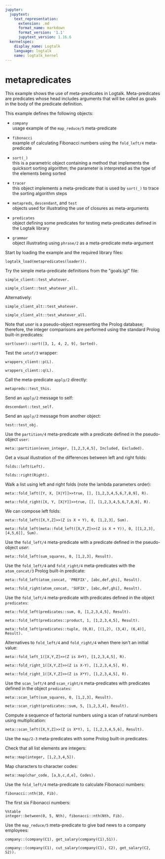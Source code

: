 ```yaml
---
jupyter:
  jupytext:
    text_representation:
      extension: .md
      format_name: markdown
      format_version: '1.1'
      jupytext_version: 1.16.6
  kernelspec:
    display_name: Logtalk
    language: logtalk
    name: logtalk_kernel
---
```


<!--
________________________________________________________________________

This file is part of Logtalk <https://logtalk.org/>  
SPDX-FileCopyrightText: 1998-2025 Paulo Moura <pmoura@logtalk.org>  
SPDX-License-Identifier: Apache-2.0

Licensed under the Apache License, Version 2.0 (the "License");
you may not use this file except in compliance with the License.
You may obtain a copy of the License at

    http://www.apache.org/licenses/LICENSE-2.0

Unless required by applicable law or agreed to in writing, software
distributed under the License is distributed on an "AS IS" BASIS,
WITHOUT WARRANTIES OR CONDITIONS OF ANY KIND, either express or implied.
See the License for the specific language governing permissions and
limitations under the License.
________________________________________________________________________
-->

# metapredicates

This example shows the use of meta-predicates in Logtalk. Meta-predicates are
predicates whose head includes arguments that will be called as goals in the
body of the predicate definition.

This example defines the following objects:

- `company`  
	usage example of the `map_reduce/5` meta-predicate

- `fibonacci`  
	example of calculating Fibonacci numbers using the `fold_left/4`
	meta-predicate

- `sort(_)`  
	this is a parametric object containing a method that implements the
	quicksort sorting algorithm; the parameter is interpreted as the type
	of the elements being sorted

- `tracer`  
	this object implements a meta-predicate that is used by `sort(_)` to 
	trace the sorting algorithm steps

- `metapreds`, `descendant`, and `test`  
	objects used for illustrating the use of closures as meta-arguments

- `predicates`  
	object defining some predicates for testing meta-predicates defined 
	in the Logtalk library

- `grammar`  
	object illustrating using `phrase/2` as a meta-predicate meta-argument

Start by loading the example and the required library files:

```logtalk
logtalk_load(metapredicates(loader)).
```

Try the simple meta-predicate definitions from the "goals.lgt" file:

```logtalk
simple_client::test_whatever.
```

<!--
true.
-->

```logtalk
simple_client::test_whatever_all.
```

<!--
Hello world!

true.
-->

Alternatively:

```logtalk
simple_client_alt::test_whatever.
```

<!--
true.
-->

```logtalk
simple_client_alt::test_whatever_all.
```

<!--
Hello world!

true.
-->

Note that _user_ is a pseudo-object representing the Prolog database;
therefore, the integer comparisons are performed using the standard
Prolog built-in predicates:

```logtalk
sort(user)::sort([3, 1, 4, 2, 9], Sorted).
```

<!--
call: partition([1,4,2,9],3,_358,_359)
exit: partition([1,4,2,9],3,[1,2],[4,9])
call: sort([1,2],_740)
call: partition([2],1,_967,_968)
exit: partition([2],1,[],[2])
call: sort([],_1300)
exit: sort([],[])
call: sort([2],_1539)
call: partition([],2,_1765,_1766)
exit: partition([],2,[],[])
call: sort([],_2093)
exit: sort([],[])
call: sort([],_2332)
exit: sort([],[])
exit: sort([2],[2])
exit: sort([1,2],[1,2])
call: sort([4,9],_2831)
call: partition([9],4,_3058,_3059)
exit: partition([9],4,[],[9])
call: sort([],_3391)
exit: sort([],[])
call: sort([9],_3630)
call: partition([],9,_3856,_3857)
exit: partition([],9,[],[])
call: sort([],_4184)
exit: sort([],[])
call: sort([],_4423)
exit: sort([],[])
exit: sort([9],[9])
exit: sort([4,9],[4,9])

Sorted = [1,2,3,4,9].
-->

Test the `setof/3` wrapper:

```logtalk
wrappers_client::p(L).
```

<!--
L = [1, 2, 3].
-->

```logtalk
wrappers_client::q(L).
```

<!--
L = [1, 2, 3].
-->

Call the meta-predicate `apply/2` directly:

```logtalk
metapreds::test_this.
```

<!--
1, metapreds

true.
-->

Send an `apply/2` message to self:

```logtalk
descendant::test_self.
```

<!--
2, descendant

true.
-->

Send an `apply/2` message from another object:

```logtalk
test::test_obj.
```

<!--
3, test

true.
-->

Use the `partition/4` meta-predicate with a predicate defined in the
pseudo-object `user`:

```logtalk
meta::partition(even_integer, [1,2,3,4,5], Included, Excluded).
```

<!--
Included = [2, 4], Excluded = [1, 3, 5].
-->

Get a visual illustration of the differences between left and right folds:

```logtalk
folds::left(Left).
```

<!--
Left = '(((((((((0+1)+2)+3)+4)+5)+6)+7)+8)+9)'.
-->

```logtalk
folds::right(Right).
```

<!--
Right = '(1+(2+(3+(4+(5+(6+(7+(8+(9+0)))))))))'.
-->

Walk a list using left and right folds (note the lambda parameters order):

```logtalk
meta::fold_left([Y, X, [X|Y]]>>true, [], [1,2,3,4,5,6,7,8,9], R).
```

<!--
R = [9, 8, 7, 6, 5, 4, 3, 2, 1]
-->

```logtalk
meta::fold_right([X, Y, [X|Y]]>>true, [], [1,2,3,4,5,6,7,8,9], R).
```

<!--
R = [1, 2, 3, 4, 5, 6, 7, 8, 9].
-->

We can compose left folds:

```logtalk
meta::fold_left([X,Y,Z]>>(Z is X + Y), 0, [1,2,3], Sum).
```

<!--
Sum = 6.
-->

```logtalk
meta::fold_left(meta::fold_left([X,Y,Z]>>(Z is X + Y)), 0, [[1,2,3],[4,5,6]], Sum).
```

<!--
Sum = 21.
-->

Use the `fold_left/4` meta-predicate with a predicate defined in the
pseudo-object _user_:

```logtalk
meta::fold_left(sum_squares, 0, [1,2,3], Result).
```

<!--
Result = 34.
-->

Use the `fold_left/4` and `fold_right/4` meta-predicates with the `atom_concat/3`
Prolog built-in predicate:

```logtalk
meta::fold_left(atom_concat, 'PREFIX', [abc,def,ghi], Result).
```

<!--
Result = 'PREFIXabcdefghi'.
-->

```logtalk
meta::fold_right(atom_concat, 'SUFIX', [abc,def,ghi], Result).
```

<!--
Result = abcdefghiSUFIX.
-->

Use the `fold_left/4` meta-predicate with predicates defined in the object
`predicates`:

```logtalk
meta::fold_left(predicates::sum, 0, [1,2,3,4,5], Result).
```

<!--
Result = 15.
-->

```logtalk
meta::fold_left(predicates::product, 1, [1,2,3,4,5], Result).
```

<!--
Result = 120.
-->

```logtalk
meta::fold_left(predicates::tuple, (0,0), [(1,2), (3,4), (6,4)], Result).
```

<!--
Result = (10, 10).
-->

Alternatives to `fold_left/4` and `fold_right/4` when there isn't an initial value:

```logtalk
meta::fold_left_1([X,Y,Z]>>(Z is X+Y), [1,2,3,4,5], R).
```

<!--
R = 15.
-->

```logtalk
meta::fold_right_1([X,Y,Z]>>(Z is X-Y), [1,2,3,4,5], R).
```

<!--
R = 3.
-->

```logtalk
meta::fold_right_1([X,Y,Z]>>(Z is X*Y), [1,2,3,4,5], R).
```

<!--
R = 120.
-->

Use the `scan_left/4` and `scan_right/4` meta-predicates with predicates
defined in the object `predicates`:

```logtalk
meta::scan_left(sum_squares, 0, [1,2,3], Result).
```

<!--
Result = [0, 1, 5, 34].
-->

```logtalk
meta::scan_right(predicates::sum, 5, [1,2,3,4], Result).
```

<!--
Result = [15, 14, 12, 9, 5].
-->

Compute a sequence of factorial numbers using a scan of natural numbers
using multiplication:

```logtalk
meta::scan_left([X,Y,Z]>>(Z is X*Y), 1, [1,2,3,4,5,6], Result).
```

<!--
Result = [1, 1, 2, 6, 24, 120, 720].
-->

Use the `map/2-3` meta-predicates with some Prolog built-in predicates.

Check that all list elements are integers:

```logtalk
meta::map(integer, [1,2,3,4,5]).
```

<!--
true.
-->

Map characters to character codes:

```logtalk
meta::map(char_code, [a,b,c,d,e], Codes).
```

<!--
Codes = [97, 98, 99, 100, 101].
-->

Use the `fold_left/4` meta-predicate to calculate Fibonacci numbers:

```logtalk
fibonacci::nth(10, Fib).
```

<!--
Fib = 55.
-->

The first six Fibonacci numbers:

```logtalk
%%table
integer::between(0, 5, Nth), fibonacci::nth(Nth, Fib).
```

<!--
Fib = 0, Nth = 0 ? ;
Fib = 1, Nth = 1 ? ;
Fib = 1, Nth = 2 ? ;
Fib = 2, Nth = 3 ? ;
Fib = 3, Nth = 4 ? ;
Fib = 5, Nth = 5 ? 
...
-->

Use the `map_reduce/5` meta-predicate to give bad news to a company employees:

```logtalk
company::(company(C1), get_salary(company(C1),S1)).
```

<!--
C1 = [topdept(name('Human Resources'),manager(name('Lisa'),salary(123456)),[]),topdept(name('Development'),manager(name('Anders'),salary(43210)),[subdept(name('Visual Basic'),manager(name('Amanda'),salary(8888)),[]),subdept(name('Visual C#'),manager(name('Erik'),salary(4444)),[])])]
S1 = 179998
-->

```logtalk
company::(company(C1), cut_salary(company(C1), C2), get_salary(C2, S2)).
```

<!--
C1 = [topdept(name('Human Resources'),manager(name('Lisa'),salary(123456)),[]),topdept(name('Development'),manager(name('Anders'),salary(43210)),[subdept(name('Visual Basic'),manager(name('Amanda'),salary(8888)),[]),subdept(name('Visual C#'),manager(name('Erik'),salary(4444)),[])])]
C2 = company([topdept(name('Human Resources'),manager(name('Lisa'),salary(61728)),[]),topdept(name('Development'),manager(name('Anders'),salary(21605)),[subdept(name('Visual Basic'),manager(name('Amanda'),salary(4444)),[]),subdept(name('Visual C#'),manager(name('Erik'),salary(2222)),[])])])
S2 = 89999
-->
